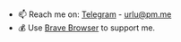 - 📫 Reach me on: [Telegram](https://t.me/urluur/) - urlu@pm.me
- 💰 Use [Brave Browser](https://brave.com) to support me.
